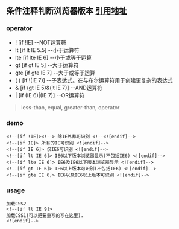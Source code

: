 ## 条件注释判断浏览器版本 [引用地址]


### operator
* !    [if !IE]  --NOT运算符
* lt   [if lt IE 5.5]  --小于运算符
* lte  [if lte IE 6]  --小于或等于运算
* gt   [if gt IE 5]  --大于运算符
* gte  [if gte IE 7]  --大于或等于运算
* ( )  [if !(IE 7)]  --子表达式。在与布尔运算符用于创建更复杂的表达式
* &    [if (gt IE 5)&(lt IE 7)]  --AND运算符
* |    [if (IE 6)|(IE 7)]  --OR运算符

> less-than, equal, greater-than, operator


### demo

```
<!--[if !IE]><!--> 除IE外都可识别 <!--<![endif]-->
<!--[if IE]> 所有的IE可识别 <![endif]-->
<!--[if IE 6]> 仅IE6可识别 <![endif]-->
<!--[if lt IE 6]> IE6以下版本浏览器显示(不包括IE6) <![endif]-->
<!--[if lte IE 6]> IE6及IE6以下版本浏览器显示 <![endif]-->
<!--[if gt IE 6]> IE6以上版本可识别(不包括IE6) <![endif]-->
<!--[if gte IE 6]> IE6以及IE6以上版本可识别 <![endif]-->
```

### usage

```
加载CSS2
<!--[if lt IE 9]>
加载CSS1(可以把要重写的写在这里).
<![endif]-->
```

[引用地址]:http://www.cnblogs.com/thinkingthigh/archive/2013/06/19/3144239.html